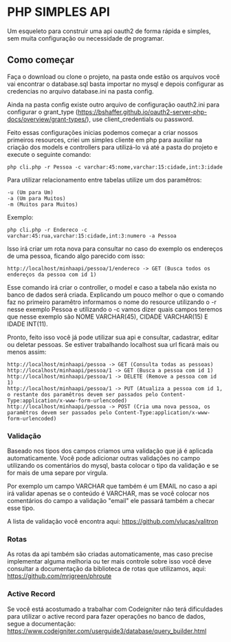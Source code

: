 # PHP SIMPLES API

Um esqueleto para construir uma api oauth2 de forma rápida e simples, sem muita configuração ou necessidade de programar.

## Como começar

Faça o download ou clone o projeto, na pasta onde estão os arquivos você vai encontrar o database.sql basta importar no mysql e depois configurar as credencias no arquivo database.ini na pasta config.

Ainda na pasta config existe outro arquivo de configuração oauth2.ini para configurar o grant_type (https://bshaffer.github.io/oauth2-server-php-docs/overview/grant-types/), use client_credentials ou password.

Feito essas configurações inicias podemos começar a criar nossos primeiros resources, criei um simples cliente em php para auxiliar na criação dos models e controllers para utilizá-lo vá até a pasta do projeto e execute o seguinte comando:

```
php cli.php -r Pessoa -c varchar:45:nome,varchar:15:cidade,int:3:idade
```

Para utilizar relacionamento entre tabelas utilize um dos paramêtros:

```
-u (Um para Um)
-a (Um para Muitos)
-m (Muitos para Muitos)
```

Exemplo:

```
php cli.php -r Endereco -c varchar:45:rua,varchar:15:cidade,int:3:numero -a Pessoa
```

Isso irá criar um rota nova para consultar no caso do exemplo os endereços de uma pessoa, ficando algo parecido com isso:

```
http://localhost/minhaapi/pessoa/1/endereco -> GET (Busca todos os endereços da pessoa com id 1)
```

Esse comando irá criar o controller, o model e caso a tabela não exista no banco de dados será criada. Explicando um pouco melhor o que o comando faz no primeiro paramêtro informamos o nome do resource utilizando o -r nesse exemplo Pessoa e utilizando o -c vamos dizer quais campos teremos que nesse exemplo são NOME VARCHAR(45), CIDADE VARCHAR(15) E IDADE INT(11).

Pronto, feito isso você já pode utilizar sua api e consultar, cadastrar, editar ou deletar pessoas.
Se estiver trabalhando localhost sua url ficará mais ou menos assim:

```
http://localhost/minhaapi/pessoa -> GET (Consulta todas as pessoas)
http://localhost/minhaapi/pessoa/1 -> GET (Busca a pessoa com id 1)
http://localhost/minhaapi/pessoa/1 -> DELETE (Remove a pessoa com id 1)
http://localhost/minhaapi/pessoa/1 -> PUT (Atualiza a pessoa com id 1, o restante dos paramêtros devem ser passados pelo Content-Type:application/x-www-form-urlencoded)
http://localhost/minhaapi/pessoa -> POST (Cria uma nova pessoa, os paramêtros devem ser passados pelo Content-Type:application/x-www-form-urlencoded)
```

### Validação

Baseado nos tipos dos campos criamos uma validação que já é aplicada automaticamente.
Você pode adicionar outras validações no campo utilizando os comentários do mysql, basta colocar o tipo da validação e se for mais de uma separe por virgula.

Por exemplo um campo VARCHAR que também é um EMAIL no caso a api irá validar apenas se o conteúdo é VARCHAR, mas se você colocar nos comentários do campo a validação "email" ele passará também a checar esse tipo.

A lista de validação você encontra aqui: https://github.com/vlucas/valitron

### Rotas

As rotas da api também são criadas automaticamente, mas caso precise implementar alguma melhoria ou ter mais controle sobre isso você deve consultar a documentação da biblioteca de rotas que utilizamos, aqui: https://github.com/mrjgreen/phroute

### Active Record

Se você está acostumado a trabalhar com Codeigniter não terá dificuldades para utilizar o active record para fazer operações no banco de dados, segue a documentação: https://www.codeigniter.com/userguide3/database/query_builder.html 